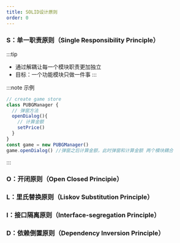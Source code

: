 ```yaml
---
title: SOLID设计原则
order: 0
---
```


### S：单⼀职责原则（Single Responsibility Principle）
:::tip
* 通过解耦让每一个模块职责更加独立
* 目标：一个功能模块只做一件事
:::

:::note 示例
```js
// create game store
class PUBGManager {
  // 弹窗方法
  openDialog(){
    // 计算金额
    setPrice()
  }
}
const game = new PUBGManager()
game.openDialog() //弹窗之后计算金额，此时弹窗和计算金额 两个模块耦合
```
:::

### O：开闭原则（Open Closed Principie）
### L：⾥⽒替换原则（Liskov Substitution Principle）
### I：接⼝隔离原则（Interface-segregation Principle）
### D：依赖倒置原则（Dependency Inversion Principle）